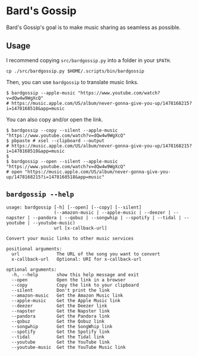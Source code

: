 # Bard's Gossip

Bard's Gossip's goal is to make music sharing as seamless as possible.

## Usage

I recommend copying `src/bardgossip.py` into a folder in your `$PATH`.
```
cp ./src/bardgossip.py $HOME/.scripts/bin/bardgossip
```

Then, you can use `bardgossip` to translate music links.

```shell
$ bardgossip --apple-music "https://www.youtube.com/watch?v=dQw4w9WgXcQ"
# https://music.apple.com/US/album/never-gonna-give-you-up/1478168215?i=1478168518&app=music
```

You can also copy and/or open the link.

```shell
$ bardgossip --copy --silent --apple-music "https://www.youtube.com/watch?v=dQw4w9WgXcQ"
$ pbpaste # xsel --clipboard --output
# https://music.apple.com/US/album/never-gonna-give-you-up/1478168215?i=1478168518&app=music
$
$ bardgossip --open --silent --apple-music "https://www.youtube.com/watch?v=dQw4w9WgXcQ"
# open "https://music.apple.com/US/album/never-gonna-give-you-up/1478168215?i=1478168518&app=music"
```
## `bardgossip --help`
    usage: bardgossip [-h] [--open] [--copy] [--silent]
                      (--amazon-music | --apple-music | --deezer | --napster | --pandora | --qobuz | --songwhip | --spotify | --tidal | --youtube | --youtube-music)
                      url [x-callback-url]

    Convert your music links to other music services

    positional arguments:
      url              The URL of the song you want to convert
      x-callback-url   Optional: URI for x-callback-url

    optional arguments:
      -h, --help       show this help message and exit
      --open           Open the link in a browser
      --copy           Copy the link to your clipboard
      --silent         Don't print the link
      --amazon-music   Get the Amazon Music link
      --apple-music    Get the Apple Music link
      --deezer         Get the Deezer link
      --napster        Get the Napster link
      --pandora        Get the Pandora link
      --qobuz          Get the Qobuz link
      --songwhip       Get the SongWhip link
      --spotify        Get the Spotify link
      --tidal          Get the Tidal link
      --youtube        Get the YouTube link
      --youtube-music  Get the YouTube Music link
